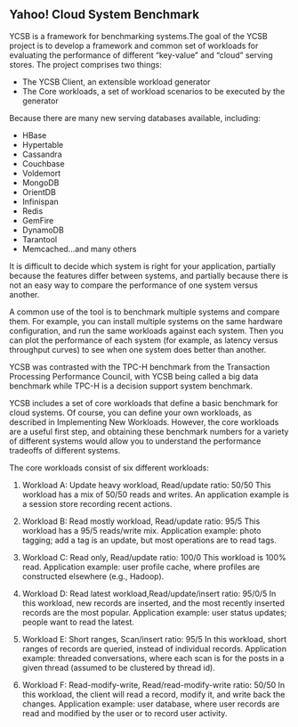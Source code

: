 ## **Yahoo! Cloud System Benchmark** ##
YCSB is a framework for benchmarking systems.The goal of the YCSB project is to develop a framework and common set of workloads for evaluating the performance of different “key-value” and “cloud” serving stores. The project comprises two things:

- The YCSB Client, an extensible workload generator
- The Core workloads, a set of workload scenarios to be executed by the generator

Because there are many new serving databases available, including:

- HBase
- Hypertable
- Cassandra
- Couchbase
- Voldemort
- MongoDB
- OrientDB
- Infinispan
- Redis
- GemFire
- DynamoDB
- Tarantool
- Memcached…and many others

It is difficult to decide which system is right for your application, partially because the features differ between systems, and partially because there is not an easy way to compare the performance of one system versus another.

A common use of the tool is to benchmark multiple systems and compare them. For example, you can install multiple systems on the same hardware configuration, and run the same workloads against each system. Then you can plot the performance of each system (for example, as latency versus throughput curves) to see when one system does better than another.

YCSB was contrasted with the TPC-H benchmark from the Transaction Processing Performance Council, with YCSB being called a big data benchmark while TPC-H is a decision support system benchmark.

YCSB includes a set of core workloads that define a basic benchmark for cloud systems. Of course, you can define your own workloads, as described in Implementing New Workloads. However, the core workloads are a useful first step, and obtaining these benchmark numbers for a variety of different systems would allow you to understand the performance
tradeoffs of different systems.

The core workloads consist of six different workloads:

1. Workload A: Update heavy workload, Read/update ratio: 50/50
This workload has a mix of 50/50 reads and writes. An application example is a session store recording recent actions.

2. Workload B: Read mostly workload, Read/update ratio: 95/5
This workload has a 95/5 reads/write mix. Application example: photo tagging; add a tag is an update, but most operations are to read tags.

3. Workload C: Read only, Read/update ratio: 100/0
This workload is 100% read. Application example: user profile cache, where profiles are constructed elsewhere (e.g., Hadoop).

4. Workload D: Read latest workload,Read/update/insert ratio: 95/0/5
In this workload, new records are inserted, and the most recently inserted records are the most popular. Application example: user status updates; people want to read the latest.

5. Workload E: Short ranges, Scan/insert ratio: 95/5
In this workload, short ranges of records are queried, instead of individual records. Application example: threaded conversations, where each scan is for the posts in a given thread (assumed to be clustered by thread id).

6. Workload F: Read-modify-write, Read/read-modify-write ratio: 50/50
In this workload, the client will read a record, modify it, and write back the changes. Application example: user database, where user records are read and modified by the user or to record user activity.

